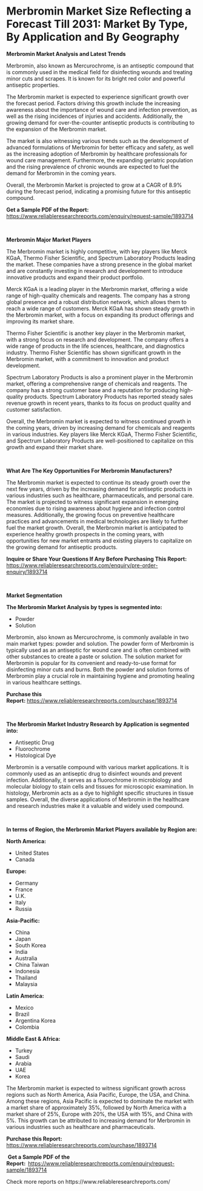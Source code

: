 <p><h1>Merbromin Market Size Reflecting a Forecast Till 2031: Market By Type, By Application and By Geography</h1></p><p><strong>Merbromin Market Analysis and Latest Trends</strong></p>
<p><p>Merbromin, also known as Mercurochrome, is an antiseptic compound that is commonly used in the medical field for disinfecting wounds and treating minor cuts and scrapes. It is known for its bright red color and powerful antiseptic properties.</p><p>The Merbromin market is expected to experience significant growth over the forecast period. Factors driving this growth include the increasing awareness about the importance of wound care and infection prevention, as well as the rising incidences of injuries and accidents. Additionally, the growing demand for over-the-counter antiseptic products is contributing to the expansion of the Merbromin market.</p><p>The market is also witnessing various trends such as the development of advanced formulations of Merbromin for better efficacy and safety, as well as the increasing adoption of Merbromin by healthcare professionals for wound care management. Furthermore, the expanding geriatric population and the rising prevalence of chronic wounds are expected to fuel the demand for Merbromin in the coming years.</p><p>Overall, the Merbromin Market is projected to grow at a CAGR of 8.9% during the forecast period, indicating a promising future for this antiseptic compound.</p></p>
<p><strong>Get a Sample PDF of the Report:&nbsp;</strong> <a href="https://www.reliableresearchreports.com/enquiry/request-sample/1893714">https://www.reliableresearchreports.com/enquiry/request-sample/1893714</a></p>
<p>&nbsp;</p>
<p><strong>Merbromin Major Market Players</strong></p>
<p><p>The Merbromin market is highly competitive, with key players like Merck KGaA, Thermo Fisher Scientific, and Spectrum Laboratory Products leading the market. These companies have a strong presence in the global market and are constantly investing in research and development to introduce innovative products and expand their product portfolio. </p><p>Merck KGaA is a leading player in the Merbromin market, offering a wide range of high-quality chemicals and reagents. The company has a strong global presence and a robust distribution network, which allows them to reach a wide range of customers. Merck KGaA has shown steady growth in the Merbromin market, with a focus on expanding its product offerings and improving its market share.</p><p>Thermo Fisher Scientific is another key player in the Merbromin market, with a strong focus on research and development. The company offers a wide range of products in the life sciences, healthcare, and diagnostics industry. Thermo Fisher Scientific has shown significant growth in the Merbromin market, with a commitment to innovation and product development.</p><p>Spectrum Laboratory Products is also a prominent player in the Merbromin market, offering a comprehensive range of chemicals and reagents. The company has a strong customer base and a reputation for producing high-quality products. Spectrum Laboratory Products has reported steady sales revenue growth in recent years, thanks to its focus on product quality and customer satisfaction.</p><p>Overall, the Merbromin market is expected to witness continued growth in the coming years, driven by increasing demand for chemicals and reagents in various industries. Key players like Merck KGaA, Thermo Fisher Scientific, and Spectrum Laboratory Products are well-positioned to capitalize on this growth and expand their market share.</p></p>
<p>&nbsp;</p>
<p><strong>What Are The Key Opportunities For Merbromin Manufacturers?</strong></p>
<p><p>The Merbromin market is expected to continue its steady growth over the next few years, driven by the increasing demand for antiseptic products in various industries such as healthcare, pharmaceuticals, and personal care. The market is projected to witness significant expansion in emerging economies due to rising awareness about hygiene and infection control measures. Additionally, the growing focus on preventive healthcare practices and advancements in medical technologies are likely to further fuel the market growth. Overall, the Merbromin market is anticipated to experience healthy growth prospects in the coming years, with opportunities for new market entrants and existing players to capitalize on the growing demand for antiseptic products.</p></p>
<p><strong>Inquire or Share Your Questions If Any Before Purchasing This Report:</strong> <a href="https://www.reliableresearchreports.com/enquiry/pre-order-enquiry/1893714">https://www.reliableresearchreports.com/enquiry/pre-order-enquiry/1893714</a></p>
<p>&nbsp;</p>
<p><strong>Market Segmentation</strong></p>
<p><strong>The Merbromin Market Analysis by types is segmented into:</strong></p>
<p><ul><li>Powder</li><li>Solution</li></ul></p>
<p><p>Merbromin, also known as Mercurochrome, is commonly available in two main market types: powder and solution. The powder form of Merbromin is typically used as an antiseptic for wound care and is often combined with other substances to create a paste or solution. The solution market for Merbromin is popular for its convenient and ready-to-use format for disinfecting minor cuts and burns. Both the powder and solution forms of Merbromin play a crucial role in maintaining hygiene and promoting healing in various healthcare settings.</p></p>
<p><strong>Purchase this Report:&nbsp;</strong><a href="https://www.reliableresearchreports.com/purchase/1893714">https://www.reliableresearchreports.com/purchase/1893714</a></p>
<p>&nbsp;</p>
<p><strong>The Merbromin Market Industry Research by Application is segmented into:</strong></p>
<p><ul><li>Antiseptic Drug</li><li>Fluorochrome</li><li>Histological Dye</li></ul></p>
<p><p>Merbromin is a versatile compound with various market applications. It is commonly used as an antiseptic drug to disinfect wounds and prevent infection. Additionally, it serves as a fluorochrome in microbiology and molecular biology to stain cells and tissues for microscopic examination. In histology, Merbromin acts as a dye to highlight specific structures in tissue samples. Overall, the diverse applications of Merbromin in the healthcare and research industries make it a valuable and widely used compound.</p></p>
<p>&nbsp;</p>
<p><strong>In terms of Region, the Merbromin Market Players available by Region are:</strong></p>
<p>
    <p> <strong> North America: </strong>
        <ul>
            <li>United States</li>
            <li>Canada</li>
        </ul>
        </p> 
    <p> <strong> Europe: </strong>
        <ul>
            <li>Germany</li>
            <li>France</li>
            <li>U.K.</li>
            <li>Italy</li>
            <li>Russia</li>
        </ul>
        </p> 
    <p> <strong> Asia-Pacific: </strong>
        <ul>
            <li>China</li>
            <li>Japan</li>
            <li>South Korea</li>
            <li>India</li>
            <li>Australia</li>
            <li>China Taiwan</li>
            <li>Indonesia</li>
            <li>Thailand</li>
            <li>Malaysia</li>
        </ul>
        </p> 
    <p> <strong> Latin America: </strong>
        <ul>
            <li>Mexico</li>
            <li>Brazil</li>
            <li>Argentina Korea</li>
            <li>Colombia</li>
        </ul>
        </p> 
    <p> <strong> Middle East & Africa: </strong>
        <ul>
            <li>Turkey</li>
            <li>Saudi</li>
            <li>Arabia</li>
            <li>UAE</li>
            <li>Korea</li>
        </ul>
    </p>
    </p>
<p><p>The Merbromin market is expected to witness significant growth across regions such as North America, Asia Pacific, Europe, the USA, and China. Among these regions, Asia Pacific is expected to dominate the market with a market share of approximately 35%, followed by North America with a market share of 25%, Europe with 20%, the USA with 15%, and China with 5%. This growth can be attributed to increasing demand for Merbromin in various industries such as healthcare and pharmaceuticals.</p></p>
<p><strong>Purchase this Report: </strong><a href="https://www.reliableresearchreports.com/purchase/1893714">https://www.reliableresearchreports.com/purchase/1893714</a></p>
<p>&nbsp;<strong>Get a Sample PDF of the Report:&nbsp;&nbsp;</strong><a href="https://www.reliableresearchreports.com/enquiry/request-sample/1893714">https://www.reliableresearchreports.com/enquiry/request-sample/1893714</a></p>
<p><strong></strong></p>
<p>Check more reports on https://www.reliableresearchreports.com/</p>